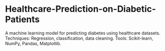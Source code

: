 # Healthcare-Prediction-on-Diabetic-Patients
A machine learning model for predicting diabetes using healthcare datasets.  Techniques: Regression, classification, data cleaning. Tools: Scikit-learn, NumPy, Pandas, Matplotlib.
